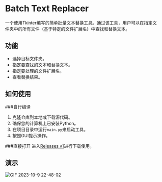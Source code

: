 # Batch Text Replacer

一个使用Tkinter编写的简单批量文本替换工具。通过该工具，用户可以在指定文件夹中的所有文件（基于特定的文件扩展名）中查找和替换文本。

## 功能

- 选择目标文件夹。
- 指定要查找的文本和替换文本。
- 指定要处理的文件扩展名。
- 查看替换结果。

## 如何使用

###自行编译
1. 克隆仓库到本地或下载源代码。
2. 确保您的计算机上已安装Python。
3. 在项目目录中运行`main.py`来启动工具。
4. 按照GUI提示操作。

###直接打开
进入[Releases v1](https://github.com/jiamin-lin/BatchTextReplacer/releases/tag/v1)进行下载使用。

## 演示

![GIF 2023-10-9 22-48-02](https://github.com/0xmelon/BatchTextReplacer/assets/92585241/c9a6b250-c942-444e-ade5-974a391e2be7)
